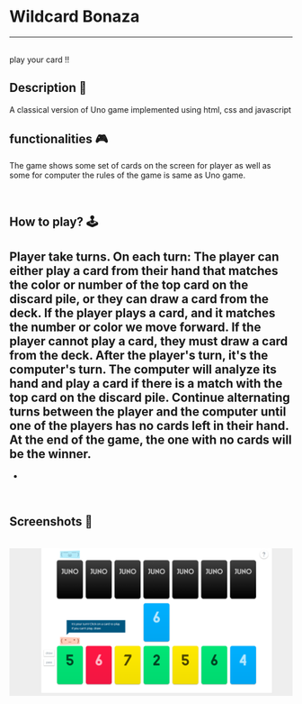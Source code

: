 # **Wildcard Bonaza** 

---

<br>
play your card !!

## **Description 📃**
A classical version of Uno game implemented using html, css and javascript


## **functionalities 🎮**
The game shows some set of cards on the screen for player as well as some for computer the rules of the game is same as Uno game.

<br>

## **How to play? 🕹️**
Player take turns. On each turn:
The player can either play a card from their hand that matches the color or number of the top card on the discard pile, or they can draw a card from the deck.
If the player plays a card, and it matches the number or color we move forward.
If the player cannot play a card, they must draw a card from the deck.
After the player's turn, it's the computer's turn. The computer will analyze its hand and play a card if there is a match with the top card on the discard pile.
Continue alternating turns between the player and the computer until one of the players has no cards left in their hand.
At the end of the game, the one with no cards will be the winner.
- 
- 

<br>

## **Screenshots 📸**

<br><img src="./images/01.png" alt="Image Description">
<br>
<!-- <img src="./images/playerWins.png" alt="Image Description"> -->





<br>
